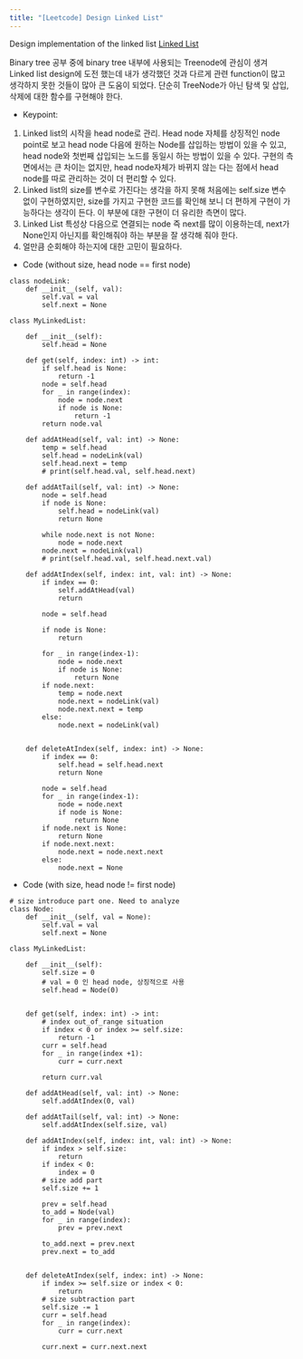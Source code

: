 ```yaml
---
title: "[Leetcode] Design Linked List"
---
```


Design implementation of the linked list [Linked List](https://leetcode.com/explore/learn/card/linked-list/209/singly-linked-list/1290/)

Binary tree 공부 중에 binary tree 내부에 사용되는 Treenode에 관심이 생겨 Linked list design에 도전 했는데 내가 생각했던 것과 다르게 관련 function이 많고 생각하지 못한 것들이 많아 큰 도움이 되었다. 단순히 TreeNode가 아닌 탐색 및 삽입, 삭제에 대한 함수를 구현해야 한다.  

* Keypoint:  
1) Linked list의 시작을 head node로 관리. Head node 자체를 상징적인 node point로 보고 head node 다음에 원하는 Node를 삽입하는 방법이 있을 수 있고, head node와 첫번째 삽입되는 노드를 동일시 하는 방법이 있을 수 있다. 구현의 측면에서는 큰 차이는 없지만, head node자체가 바뀌지 않는 다는 점에서 head node를 따로 관리하는 것이 더 편리할 수 있다.  
2) Linked list의 size를 변수로 가진다는 생각을 하지 못해 처음에는 self.size 변수 없이 구현하였지만, size를 가지고 구현한 코드를 확인해 보니 더 편하게 구현이 가능하다는 생각이 든다. 이 부분에 대한 구현이 더 유리한 측면이 많다.  
3) Linked List 특성상 다음으로 연결되는 node 즉 next를 많이 이용하는데, next가 None인지 아닌지를 확인해줘야 하는 부분을 잘 생각해 줘야 한다.  
4) 얼만큼 순회해야 하는지에 대한 고민이 필요하다.  

* Code (without size, head node == first node)  

```
class nodeLink:
    def __init__(self, val):
        self.val = val
        self.next = None

class MyLinkedList:

    def __init__(self):
        self.head = None

    def get(self, index: int) -> int:
        if self.head is None:
            return -1
        node = self.head
        for _ in range(index):
            node = node.next
            if node is None:
                return -1
        return node.val

    def addAtHead(self, val: int) -> None:
        temp = self.head
        self.head = nodeLink(val)
        self.head.next = temp
        # print(self.head.val, self.head.next)

    def addAtTail(self, val: int) -> None:
        node = self.head
        if node is None:
            self.head = nodeLink(val)
            return None

        while node.next is not None:
            node = node.next
        node.next = nodeLink(val)
        # print(self.head.val, self.head.next.val)

    def addAtIndex(self, index: int, val: int) -> None:
        if index == 0:
            self.addAtHead(val)
            return

        node = self.head

        if node is None:
            return

        for _ in range(index-1):
            node = node.next
            if node is None:
                return None
        if node.next:
            temp = node.next
            node.next = nodeLink(val)
            node.next.next = temp
        else:
            node.next = nodeLink(val)


    def deleteAtIndex(self, index: int) -> None:
        if index == 0:
            self.head = self.head.next
            return None

        node = self.head
        for _ in range(index-1):
            node = node.next
            if node is None:
                return None
        if node.next is None:
            return None
        if node.next.next:
            node.next = node.next.next
        else:
            node.next = None

```

* Code (with size, head node != first node)  

```
# size introduce part one. Need to analyze
class Node:
    def __init__(self, val = None):
        self.val = val
        self.next = None

class MyLinkedList:

    def __init__(self):
        self.size = 0
        # val = 0 인 head node, 상징적으로 사용
        self.head = Node(0)


    def get(self, index: int) -> int:
        # index out_of_range situation
        if index < 0 or index >= self.size:
            return -1
        curr = self.head
        for _ in range(index +1):
            curr = curr.next

        return curr.val

    def addAtHead(self, val: int) -> None:
        self.addAtIndex(0, val)

    def addAtTail(self, val: int) -> None:
        self.addAtIndex(self.size, val)

    def addAtIndex(self, index: int, val: int) -> None:
        if index > self.size:
            return
        if index < 0:
            index = 0
        # size add part
        self.size += 1

        prev = self.head
        to_add = Node(val)
        for _ in range(index):
            prev = prev.next

        to_add.next = prev.next
        prev.next = to_add


    def deleteAtIndex(self, index: int) -> None:
        if index >= self.size or index < 0:
            return
        # size subtraction part
        self.size -= 1
        curr = self.head
        for _ in range(index):
            curr = curr.next

        curr.next = curr.next.next


```
